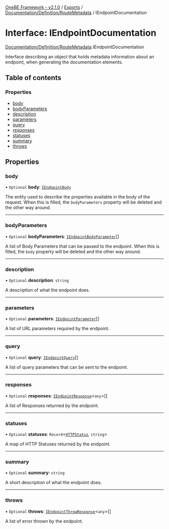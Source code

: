 [OneBE Framework - v2.1.0](../README.md) / [Exports](../modules.md) / [Documentation/Definition/RouteMetadata](../modules/Documentation_Definition_RouteMetadata.md) / IEndpointDocumentation

# Interface: IEndpointDocumentation

[Documentation/Definition/RouteMetadata](../modules/Documentation_Definition_RouteMetadata.md).IEndpointDocumentation

Interface describing an object that holds metadata information
about an endpoint, when generating the documentation elements.

## Table of contents

### Properties

- [body](Documentation_Definition_RouteMetadata.IEndpointDocumentation.md#body)
- [bodyParameters](Documentation_Definition_RouteMetadata.IEndpointDocumentation.md#bodyparameters)
- [description](Documentation_Definition_RouteMetadata.IEndpointDocumentation.md#description)
- [parameters](Documentation_Definition_RouteMetadata.IEndpointDocumentation.md#parameters)
- [query](Documentation_Definition_RouteMetadata.IEndpointDocumentation.md#query)
- [responses](Documentation_Definition_RouteMetadata.IEndpointDocumentation.md#responses)
- [statuses](Documentation_Definition_RouteMetadata.IEndpointDocumentation.md#statuses)
- [summary](Documentation_Definition_RouteMetadata.IEndpointDocumentation.md#summary)
- [throws](Documentation_Definition_RouteMetadata.IEndpointDocumentation.md#throws)

## Properties

### body

• `Optional` **body**: [`IEndpointBody`](Documentation_Definition_RouteMetadata.IEndpointBody.md)

The entity used to describe the properties available in the body of the request.
When this is filled, the `bodyParameters` property will be deleted and the other way around.

___

### bodyParameters

• `Optional` **bodyParameters**: [`IEndpointBodyParameter`](Documentation_Definition_RouteMetadata.IEndpointBodyParameter.md)[]

A list of Body Parameters that can be passed to the endpoint. When this is
filled, the `body` property will be deleted and the other way around.

___

### description

• `Optional` **description**: `string`

A description of what the endpoint does.

___

### parameters

• `Optional` **parameters**: [`IEndpointParameter`](Documentation_Definition_RouteMetadata.IEndpointParameter.md)[]

A list of URL parameters required by the endpoint.

___

### query

• `Optional` **query**: [`IEndpointQuery`](Documentation_Definition_RouteMetadata.IEndpointQuery.md)[]

A list of query parameters that can be sent to the endpoint.

___

### responses

• `Optional` **responses**: [`IEndpointResponse`](Documentation_Definition_RouteMetadata.IEndpointResponse.md)<`any`\>[]

A list of Responses returned by the endpoint.

___

### statuses

• `Optional` **statuses**: `Record`<[`HTTPStatus`](../enums/HTTP_HTTPStatus.HTTPStatus.md), `string`\>

A map of HTTP Statuses returned by the endpoint.

___

### summary

• `Optional` **summary**: `string`

A short description of what the endpoint does.

___

### throws

• `Optional` **throws**: [`IEndpointThrowResponse`](Documentation_Definition_RouteMetadata.IEndpointThrowResponse.md)<`any`\>[]

A list of error thrown by the endpoint.
